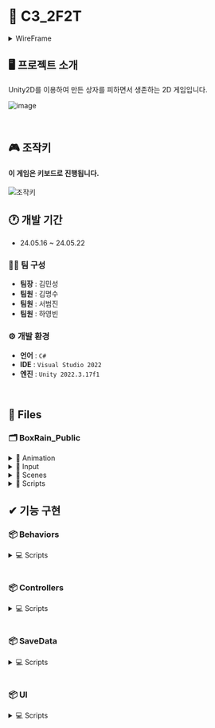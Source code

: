 # 🚀 C3_2F2T
<details>
 
<summary>WireFrame</summary>
 
![와이어프레임](https://github.com/Minssuy99/BoxRain_Public/assets/101568505/1e41bb48-73bc-45fa-99a1-65e0809cd3f7)

</details>

## 🖥️ 프로젝트 소개
Unity2D를 이용하여 만든 상자를 피하면서 생존하는 2D 게임입니다.

![image](https://github.com/Minssuy99/BoxRain_Public/assets/101568505/90d999c0-fc18-4eaf-a18f-091afd016401)


</br>

## 🎮 조작키
#### 이 게임은 키보드로 진행됩니다.
 
![조작키](https://github.com/Minssuy99/BoxRain_Public/assets/101568505/fad0d2a1-4e71-4f23-b9a3-0803d89445d2)



## 🕐 개발 기간
* 24.05.16 ~ 24.05.22

### 👨‍💻 팀 구성
 - **팀장** : 김민성
 - **팀원** : 김명수
 - **팀원** : 서범진
 - **팀원** : 하영빈

### ⚙️ 개발 환경
- **언어** : `C#`
- **IDE** : `Visual Studio 2022`
- **엔진** : `Unity 2022.3.17f1`


</br>


## 📝 Files
### 🗂 BoxRain_Public

<details>
<summary> 📁 Animation</summary>
 
  * 🏃‍♀️ ___Box_Break.anim___
  * 🏃‍♀️ ___Player.controller___
  * 🏃‍♀️ ___Player_Idle.anim___
  * 🏃‍♀️ ___Player_Jump.anim___
  * 🏃‍♀️ ___Player_Run.anim___
  * 🏃‍♀️ ___RainBox.controller___
  * 🏃‍♀️ ___ShotBox.controller___
 </details>
 
<details>
<summary>📁 Input</summary>
 
  * 🕹 ___Top Down Controller2D.inputactions___
  </details>
  
<details>
<summary>📁 Scenes</summary>
 
  * ⚙️ ___Jin_MainScene.unity___
  * ⚙️ ___Jin_StartScene.unity___
  </details>
 
<details>
<summary>📁 Scripts</summary>

 </br>

 <details open>
  <summary>📂 Behaviors</summary>

* 📄 ___BigBox.cs___
* 📄 ___Rain.cs___
* 📄 ___ShotBox.cs___
* 📄 ___TopDownMovement.cs___
</details>

 <details open>
  <summary>📂 Controllers</summary>
  
* 📄 ___CAnimationHandler.cs___
* 📄 ___GameManager.cs___
* 📄 ___PlayerInputController.cs___
* 📄 ___SoundManager.cs___
* 📄 ___TopDownController.cs___
</details>

 <details open>
  <summary>📂 SaveData</summary>
  
* 📄 ___SaveData.cs___
* 📄 ___SaveSystem.cs___
</details>

 <details open>
  <summary>📂 UI</summary>
  
* 📄 ___PauseMenu.cs___
* 📄 ___PlayerScore.cs___
* 📄 ___StartButton.cs___
</details>

</details>




## ✔ 기능 구현
### 📦 Behaviors

<details>
<summary>💻 Scripts</summary>

</br>

📑 <a href="https://github.com/Minssuy99/BoxRain_Public/blob/main/Assets/Scripts/Behaviors/BigBox.cs" target="_blank">BigBox.cs</a>
  
📑 <a href="https://github.com/Minssuy99/BoxRain_Public/blob/main/Assets/Scripts/Behaviors/Rain.cs" target="_blank">Rain.cs</a>

📑 <a href="https://github.com/Minssuy99/BoxRain_Public/blob/main/Assets/Scripts/Behaviors/ShotBox.cs" target="_blank">ShotBox.cs</a>

📑 <a href="https://github.com/Minssuy99/BoxRain_Public/blob/main/Assets/Scripts/Behaviors/TopDownMovement.cs" target="_blank">TopDownMovement.cs</a>

 
</details>
</br>

### 📦 Controllers

<details>
<summary>💻 Scripts</summary>

</br>

📑 <a href="https://github.com/Minssuy99/BoxRain_Public/blob/main/Assets/Scripts/Controllers/CAnimationHandler.cs" target="_blank">CAnimationHandler.cs</a>
  
📑 <a href="https://github.com/Minssuy99/BoxRain_Public/blob/main/Assets/Scripts/Controllers/GameManager.cs" target="_blank">GameManager.cs</a>

📑 <a href="https://github.com/Minssuy99/BoxRain_Public/blob/main/Assets/Scripts/Controllers/PlayerInputController.cs" target="_blank">PlayerInputController.cs</a>

📑 <a href="https://github.com/Minssuy99/BoxRain_Public/blob/main/Assets/Scripts/Controllers/SoundManager.cs" target="_blank">SoundManager.cs</a>

📑 <a href="https://github.com/Minssuy99/BoxRain_Public/blob/main/Assets/Scripts/Controllers/TopDownController.cs" target="_blank">TopDownController.cs</a>

 
</details>
</br>

### 📦 SaveData

<details>
<summary>💻 Scripts</summary>

</br>

📑 <a href="https://github.com/Minssuy99/BoxRain_Public/blob/main/Assets/Scripts/SaveData/SaveData.cs" target="_blank">SaveData.cs</a>
  
📑 <a href="https://github.com/Minssuy99/BoxRain_Public/blob/main/Assets/Scripts/SaveData/SaveSystem.cs" target="_blank">SaveSystem.cs</a>


 
</details>
</br>

### 📦 UI

<details>
<summary>💻 Scripts</summary>

</br>

📑 <a href="https://github.com/Minssuy99/BoxRain_Public/blob/main/Assets/Scripts/UI/PauseMenu.cs" target="_blank">PauseMenu.cs</a>
  
📑 <a href="https://github.com/Minssuy99/BoxRain_Public/blob/main/Assets/Scripts/UI/PlayersScore.cs" target="_blank">PlayersScore.cs</a>

📑 <a href="https://github.com/Minssuy99/BoxRain_Public/blob/main/Assets/Scripts/UI/StartButton.cs" target="_blank">StartButton.cs</a>


</details>
</br>


